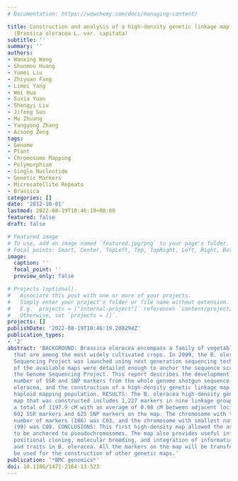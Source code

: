 ```yaml
---
# Documentation: https://wowchemy.com/docs/managing-content/

title: Construction and analysis of a high-density genetic linkage map in cabbage
  (Brassica oleracea L. var. capitata)
subtitle: ''
summary: ''
authors:
- Wanxing Wang
- Shunmou Huang
- Yumei Liu
- Zhiyuan Fang
- Limei Yang
- Wei Hua
- Suxia Yuan
- Shengyi Liu
- Jifeng Sun
- Mu Zhuang
- Yangyong Zhang
- Aisong Zeng
tags:
- Genome
- Plant
- Chromosome Mapping
- Polymorphism
- Single Nucleotide
- Genetic Markers
- Microsatellite Repeats
- Brassica
categories: []
date: '2012-10-01'
lastmod: 2022-08-19T18:46:19+08:00
featured: false
draft: false

# Featured image
# To use, add an image named `featured.jpg/png` to your page's folder.
# Focal points: Smart, Center, TopLeft, Top, TopRight, Left, Right, BottomLeft, Bottom, BottomRight.
image:
  caption: ''
  focal_point: ''
  preview_only: false

# Projects (optional).
#   Associate this post with one or more of your projects.
#   Simply enter your project's folder or file name without extension.
#   E.g. `projects = ["internal-project"]` references `content/project/deep-learning/index.md`.
#   Otherwise, set `projects = []`.
projects: []
publishDate: '2022-08-19T10:46:19.208294Z'
publication_types:
- '2'
abstract: 'BACKGROUND: Brassica oleracea encompass a family of vegetables and cabbage
  that are among the most widely cultivated crops. In 2009, the B. oleracea Genome
  Sequencing Project was launched using next generation sequencing technology. None
  of the available maps were detailed enough to anchor the sequence scaffolds for
  the Genome Sequencing Project. This report describes the development of a large
  number of SSR and SNP markers from the whole genome shotgun sequence data of B.
  oleracea, and the construction of a high-density genetic linkage map using a double
  haploid mapping population. RESULTS: The B. oleracea high-density genetic linkage
  map that was constructed includes 1,227 markers in nine linkage groups spanning
  a total of 1197.9 cM with an average of 0.98 cM between adjacent loci. There were
  602 SSR markers and 625 SNP markers on the map. The chromosome with the highest
  number of markers (186) was C03, and the chromosome with smallest number of markers
  (99) was C09. CONCLUSIONS: This first high-density map allowed the assembled scaffolds
  to be anchored to pseudochromosomes. The map also provides useful information for
  positional cloning, molecular breeding, and integration of information of genes
  and traits in B. oleracea. All the markers on the map will be transferable and could
  be used for the construction of other genetic maps.'
publication: '*BMC genomics*'
doi: 10.1186/1471-2164-13-523
---
```

